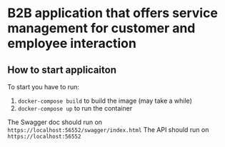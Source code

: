 # B2B application that offers service management for customer and employee interaction

## How to start applicaiton

To start you have to run: 
  1. `docker-compose build` to build the image (may take a while)
  2. `docker-compose up` to run the container

The Swagger doc should run on `https://localhost:56552/swagger/index.html` 
The API should run on `https://localhost:56552`
